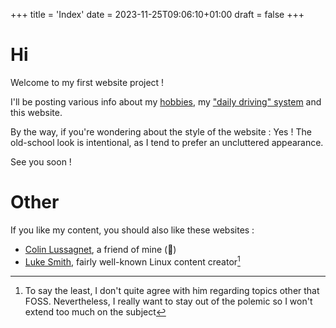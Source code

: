 +++
title = 'Index'
date = 2023-11-25T09:06:10+01:00
draft = false
+++
# Hi
Welcome to my first website project !

I'll be posting various info about my [hobbies](/hobbies), my ["daily driving" system](/forge) and this website.

By the way, if you're wondering about the style of the website : Yes ! The old-school look is intentional, as I tend to prefer an uncluttered appearance.

See you soon !

# Other
If you like my content, you should also like these websites :
- [Colin Lussagnet](https://colinlussagnet-volusfpv-982fae596bb15f39bb30b056608f55ad4c123b4.gitlab.io/), a friend of mine (🗿)
- [Luke Smith](https://lukesmith.xyz/), fairly well-known Linux content creator[^1]

[^1]: To say the least, I don't quite agree with him regarding topics other that FOSS. Nevertheless, I really want to stay out of the polemic so I won't extend too much on the subject